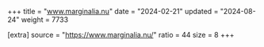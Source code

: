 +++
title = "www.marginalia.nu"
date = "2024-02-21"
updated = "2024-08-24"
weight = 7733

[extra]
source = "https://www.marginalia.nu/"
ratio = 44
size = 8
+++
